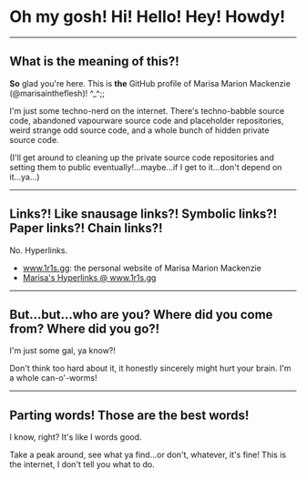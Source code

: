 # Oh my gosh! Hi! Hello! Hey! Howdy!

---

## What is the meaning of this?!

**So** glad you're here. This is **the** GitHub profile of Marisa Marion Mackenzie (@marisaintheflesh)! ^_^;;

I'm just some techno-nerd on the internet. There's techno-babble source code, abandoned vapourware source code and placeholder repositories, weird strange odd source code, and a whole bunch of hidden private source code.

(I'll get around to cleaning up the private source code repositories and setting them to public eventually!...maybe...if I get to it...don't depend on it...ya...)

---

## Links?! Like snausage links?! Symbolic links?! Paper links?! Chain links?!

No. Hyperlinks.

* <a href="https://www.1r1s.gg/">www.1r1s.gg: the personal website of Marisa Marion Mackenzie</a>
* <a href="https://www.1r1s.gg/#hyperlinks">Marisa's Hyperlinks @ www.1r1s.gg</a>

---

## But...but...who are you? Where did you come from? Where did you go?!

I'm just some gal, ya know?!

Don't think too hard about it, it honestly sincerely might hurt your brain. I'm a whole can-o'-worms!

---

## Parting words! Those are the best words!

I know, right? It's like I words good.

Take a peak around, see what ya find...or don't, whatever, it's fine! This is the internet, I don't tell you what to do.
